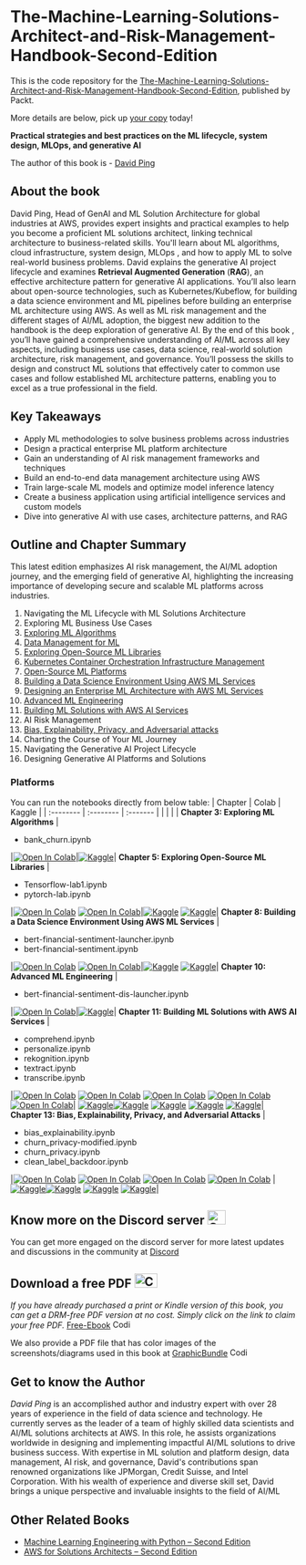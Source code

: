 # The-Machine-Learning-Solutions-Architect-and-Risk-Management-Handbook-Second-Edition

This is the code repository for the [The-Machine-Learning-Solutions-Architect-and-Risk-Management-Handbook-Second-Edition](https://www.packtpub.com/product/the-machine-learning-solutions-architect-handbook-second-edition/9781805122500), published by Packt.

More details are below, pick up [your copy](https://www.amazon.com/Machine-Learning-Solutions-Architect-Handbook/dp/1805122509/ref=sr_1_1?crid=1J1TM972QKJUM&dib=eyJ2IjoiMSJ9.X7V8CdrgkFCmd-Ohlm-wYwFQ5J2ruK2Vwo6pUdWywps_ATZyMw6ytekYQkyPme3MCB6-iUlChGhtrPo96R-uqDJvRAIHdjJ6HGR3KRLc-3nVyaR8tv8j8lxPWJ3GAP0dH7VTDmM6MpmtpTFBP06sW5R313kFXzhuhSZEZHSrO9MxelUEhVZyZwrtCPuRsV1z2sfelpxlWs5zftGpWd99A0O-Qjsm2PQUDu05PoFXZKs.9nT7kr95RSjgEAn6rZpanysPMAsp3xtutrwOYhOhAz8&dib_tag=se&keywords=david+ping&qid=1712726921&s=books&sprefix=david+ping%2Cstripbooks-intl-ship%2C1114&sr=1-1) today!

**Practical strategies and best practices on the ML lifecycle, system design, MLOps, and generative AI**

The author of this book is - [David Ping](https://www.linkedin.com/in/davidping/)


## About the book
David Ping, Head of GenAI and ML Solution Architecture for global industries at AWS, provides expert insights and practical examples to help you become a proficient ML solutions architect, linking technical architecture to business-related skills.
You'll learn about ML algorithms, cloud infrastructure, system design, MLOps , and how to apply ML to solve real-world business problems. David explains the generative AI project lifecycle and examines **Retrieval Augmented Generation** (**RAG**), an effective architecture pattern for generative AI applications. You’ll also learn about open-source technologies, such as Kubernetes/Kubeflow, for building a data science environment and ML pipelines before building an enterprise ML architecture using AWS. As well as ML risk management and the different stages of AI/ML adoption, the biggest new addition to the handbook is the deep exploration of generative AI.
By the end of this book , you’ll have gained a comprehensive understanding of AI/ML across all key aspects, including business use cases, data science, real-world solution architecture, risk management, and governance. You’ll possess the skills to design and construct ML solutions that effectively cater to common use cases and follow established ML architecture patterns, enabling you to excel as a true professional in the field.


## Key Takeaways
- Apply ML methodologies to solve business problems across industries
- Design a practical enterprise ML platform architecture
- Gain an understanding of AI risk management frameworks and techniques
- Build an end-to-end data management architecture using AWS
- Train large-scale ML models and optimize model inference latency
- Create a business application using artificial intelligence services and custom models
- Dive into generative AI with use cases, architecture patterns, and RAG


## Outline and Chapter Summary
This latest edition emphasizes AI risk management, the AI/ML adoption journey, and the emerging field of generative AI, highlighting the increasing importance of developing secure and scalable ML platforms across industries.
 

1. Navigating the ML Lifecycle with ML Solutions Architecture
2. Exploring ML Business Use Cases
3. [Exploring ML Algorithms](https://github.com/ModelYan/Machine-Learning-SA/tree/zh/Chapter03)
4. [Data Management for ML](https://github.com/ModelYan/Machine-Learning-SA/tree/zh/Chapter04)
5. [Exploring Open-Source ML Libraries](https://github.com/ModelYan/Machine-Learning-SA/tree/zh/Chapter05)
6. [Kubernetes Container Orchestration Infrastructure Management](https://github.com/ModelYan/Machine-Learning-SA/tree/zh/Chapter06)
7. [Open-Source ML Platforms](https://github.com/ModelYan/Machine-Learning-SA/tree/zh/Chapter07)
8. [Building a Data Science Environment Using AWS ML Services](https://github.com/ModelYan/Machine-Learning-SA/tree/zh/Chapter08)
9. [Designing an Enterprise ML Architecture with AWS ML Services](https://github.com/ModelYan/Machine-Learning-SA/tree/zh/Chapter09)
10. [Advanced ML Engineering](https://github.com/ModelYan/Machine-Learning-SA/tree/zh/Chapter10)
11. [Building ML Solutions with AWS AI Services](https://github.com/ModelYan/Machine-Learning-SA/tree/zh/Chapter11)
12. AI Risk Management
13. [Bias, Explainability, Privacy, and Adversarial attacks](https://github.com/ModelYan/Machine-Learning-SA/tree/zh/Chapter13)
14. Charting the Course of Your ML Journey
15. Navigating the Generative AI Project Lifecycle
16. Designing Generative AI Platforms and Solutions

### Platforms
You can run the notebooks directly from below table:
| Chapter | Colab | Kaggle |
| :-------- | :-------- | :------- |
| | | |
**Chapter 3: Exploring ML Algorithms**
|<ul><li>bank_churn.ipynb</li></ul>|[![Open In Colab](https://colab.research.google.com/assets/colab-badge.svg)](https://colab.research.google.com/github/ModelYan/Machine-Learning-SA/blob/main/Chapter03/bank_churn.ipynb)|[![Kaggle](https://kaggle.com/static/images/open-in-kaggle.svg)](https://kaggle.com/kernels/welcome?src=https://github.com/ModelYan/Machine-Learning-SA/blob/main/Chapter03/bank_churn.ipynb)|
**Chapter 5: Exploring Open-Source ML Libraries**
|<ul><li>Tensorflow-lab1.ipynb</li><li>pytorch-lab.ipynb</li></ul>|[![Open In Colab](https://colab.research.google.com/assets/colab-badge.svg)](https://colab.research.google.com/github/ModelYan/Machine-Learning-SA/blob/main/Chapter05/TensorFlowLab/Tensorflow-lab1.ipynb) [![Open In Colab](https://colab.research.google.com/assets/colab-badge.svg)](https://colab.research.google.com/github/ModelYan/Machine-Learning-SA/blob/main/Chapter05/pytorch-lab/pytorch-lab.ipynb)|[![Kaggle](https://kaggle.com/static/images/open-in-kaggle.svg)](https://kaggle.com/kernels/welcome?src=https://github.com/ModelYan/Machine-Learning-SA/blob/main/Chapter05/TensorFlowLab/Tensorflow-lab1.ipynb) [![Kaggle](https://kaggle.com/static/images/open-in-kaggle.svg)](https://kaggle.com/kernels/welcome?src=https://github.com/ModelYan/Machine-Learning-SA/blob/main/Chapter05/pytorch-lab/pytorch-lab.ipynb)|
**Chapter 8: Building a Data Science Environment Using AWS ML Services**
|<ul><li>bert-financial-sentiment-launcher.ipynb</li><li>bert-financial-sentiment.ipynb</li></ul>|[![Open In Colab](https://colab.research.google.com/assets/colab-badge.svg)](https://colab.research.google.com/github/ModelYan/Machine-Learning-SA/blob/main/Chapter08/bert-financial-sentiment-launcher.ipynb) [![Open In Colab](https://colab.research.google.com/assets/colab-badge.svg)](https://colab.research.google.com/github/ModelYan/Machine-Learning-SA/blob/main/Chapter08/bert-financial-sentiment.ipynb)|[![Kaggle](https://kaggle.com/static/images/open-in-kaggle.svg)](https://kaggle.com/kernels/welcome?src=https://github.com/ModelYan/Machine-Learning-SA/blob/main/Chapter08/bert-financial-sentiment-launcher.ipynb) [![Kaggle](https://kaggle.com/static/images/open-in-kaggle.svg)](https://kaggle.com/kernels/welcome?src=https://github.com/ModelYan/Machine-Learning-SA/blob/main/Chapter08/bert-financial-sentiment.ipynb)|
**Chapter 10: Advanced ML Engineering**
|<ul><li>bert-financial-sentiment-dis-launcher.ipynb</li></ul>|[![Open In Colab](https://colab.research.google.com/assets/colab-badge.svg)](https://colab.research.google.com/github/ModelYan/Machine-Learning-SA/blob/main/Chapter10/bert-financial-sentiment-dis-launcher.ipynb)|[![Kaggle](https://kaggle.com/static/images/open-in-kaggle.svg)](https://kaggle.com/kernels/welcome?src=https://github.com/ModelYan/Machine-Learning-SA/blob/main/Chapter10/bert-financial-sentiment-dis-launcher.ipynb)|
**Chapter 11: Building ML Solutions with AWS AI Services**
|<ul><li>comprehend.ipynb</li><li>personalize.ipynb</li><li>rekognition.ipynb</li><li>textract.ipynb</li><li>transcribe.ipynb</li></ul>|[![Open In Colab](https://colab.research.google.com/assets/colab-badge.svg)](https://colab.research.google.com/github/ModelYan/Machine-Learning-SA/blob/main/Chapter11/comprehend.ipynb) [![Open In Colab](https://colab.research.google.com/assets/colab-badge.svg)](https://colab.research.google.com/github/ModelYan/Machine-Learning-SA/blob/main/Chapter11/personalize.ipynb) [![Open In Colab](https://colab.research.google.com/assets/colab-badge.svg)](https://colab.research.google.com/github/ModelYan/Machine-Learning-SA/blob/main/Chapter11/rekognition.ipynb) [![Open In Colab](https://colab.research.google.com/assets/colab-badge.svg)](https://colab.research.google.com/github/ModelYan/Machine-Learning-SA/blob/main/Chapter11/textract.ipynb) [![Open In Colab](https://colab.research.google.com/assets/colab-badge.svg)](https://colab.research.google.com/github/ModelYan/Machine-Learning-SA/blob/main/Chapter11/transcribe.ipynb)| [![Kaggle](https://kaggle.com/static/images/open-in-kaggle.svg)](https://kaggle.com/kernels/welcome?src=https://github.com/ModelYan/Machine-Learning-SA/blob/main/Chapter11/comprehend.ipynb)[![Kaggle](https://kaggle.com/static/images/open-in-kaggle.svg)](https://kaggle.com/kernels/welcome?src=https://github.com/ModelYan/Machine-Learning-SA/blob/main/Chapter11/personalize.ipynb) [![Kaggle](https://kaggle.com/static/images/open-in-kaggle.svg)](https://kaggle.com/kernels/welcome?src=https://github.com/ModelYan/Machine-Learning-SA/blob/main/Chapter11/rekognition.ipynb) [![Kaggle](https://kaggle.com/static/images/open-in-kaggle.svg)](https://kaggle.com/kernels/welcome?src=https://github.com/ModelYan/Machine-Learning-SA/blob/main/Chapter11/textract.ipynb) [![Kaggle](https://kaggle.com/static/images/open-in-kaggle.svg)](https://kaggle.com/kernels/welcome?src=https://github.com/ModelYan/Machine-Learning-SA/blob/main/Chapter11/transcribe.ipynb)|
**Chapter 13: Bias, Explainability, Privacy, and Adversarial Attacks**
|<ul><li>bias_explainability.ipynb</li><li>churn_privacy-modified.ipynb</li><li>churn_privacy.ipynb</li><li>clean_label_backdoor.ipynb</li></ul>|[![Open In Colab](https://colab.research.google.com/assets/colab-badge.svg)](https://colab.research.google.com/github/ModelYan/Machine-Learning-SA/blob/main/Chapter13/bias_explainability.ipynb) [![Open In Colab](https://colab.research.google.com/assets/colab-badge.svg)](https://colab.research.google.com/github/ModelYan/Machine-Learning-SA/blob/main/Chapter13/churn_privacy-modified.ipynb) [![Open In Colab](https://colab.research.google.com/assets/colab-badge.svg)](https://colab.research.google.com/github/ModelYan/Machine-Learning-SA/blob/main/Chapter13/churn_privacy.ipynb) [![Open In Colab](https://colab.research.google.com/assets/colab-badge.svg)](https://colab.research.google.com/github/ModelYan/Machine-Learning-SA/blob/main/Chapter13/clean_label_backdoor.ipynb) | [![Kaggle](https://kaggle.com/static/images/open-in-kaggle.svg)](https://kaggle.com/kernels/welcome?src=https://github.com/ModelYan/Machine-Learning-SA/blob/main/Chapter13/bias_explainability.ipynb)[![Kaggle](https://kaggle.com/static/images/open-in-kaggle.svg)](https://kaggle.com/kernels/welcome?src=https://github.com/ModelYan/Machine-Learning-SA/blob/main/Chapter13/churn_privacy-modified.ipynb) [![Kaggle](https://kaggle.com/static/images/open-in-kaggle.svg)](https://kaggle.com/kernels/welcome?src=https://github.com/ModelYan/Machine-Learning-SA/blob/main/Chapter13/churn_privacy.ipynb) [![Kaggle](https://kaggle.com/static/images/open-in-kaggle.svg)](https://kaggle.com/kernels/welcome?src=https://github.com/ModelYan/Machine-Learning-SA/blob/main/Chapter13/clean_label_backdoor.ipynb)|



## Know more on the Discord server <img alt="Coding" height="25" width="32"  src="https://cliply.co/wp-content/uploads/2021/08/372108630_DISCORD_LOGO_400.gif">
You can get more engaged on the discord server for more latest updates and discussions in the community at [Discord](https://packt.link/mlsah)


## Download a free PDF <img alt="Coding" height="25" width="40" src="https://emergency.com.au/wp-content/uploads/2021/03/free.gif">

_If you have already purchased a print or Kindle version of this book, you can get a DRM-free PDF version at no cost. Simply click on the link to claim your free PDF._
[Free-Ebook](https://packt.link/free-ebook/9781805122500) <img alt="Coding" height="15" width="35"  src="https://media.tenor.com/ex_HDD_k5P8AAAAi/habbo-habbohotel.gif">


We also provide a PDF file that has color images of the screenshots/diagrams used in this book at [GraphicBundle](https://packt.link/gbp/9781805122500) <img alt="Coding" height="15" width="35"  src="https://media.tenor.com/ex_HDD_k5P8AAAAi/habbo-habbohotel.gif">


## Get to know the Author
_David Ping_ is an accomplished author and industry expert with over 28 years of experience in the field of data science and technology. He currently serves as the leader of a team of highly skilled data scientists and AI/ML solutions architects at AWS. In this role, he assists organizations worldwide in designing and implementing impactful AI/ML solutions to drive business success. With expertise in ML solution and platform design, data management, AI risk, and governance, David's contributions span renowned organizations like JPMorgan, Credit Suisse, and Intel Corporation. With his wealth of experience and diverse skill set, David brings a unique perspective and invaluable insights to the field of AI/ML



## Other Related Books
- [Machine Learning Engineering with Python – Second Edition](https://www.packtpub.com/product/machine-learning-engineering-with-python-second-edition/9781837631964)
- [AWS for Solutions Architects – Second Edition](https://www.packtpub.com/product/aws-for-solutions-architects-second-edition/9781803238951)





